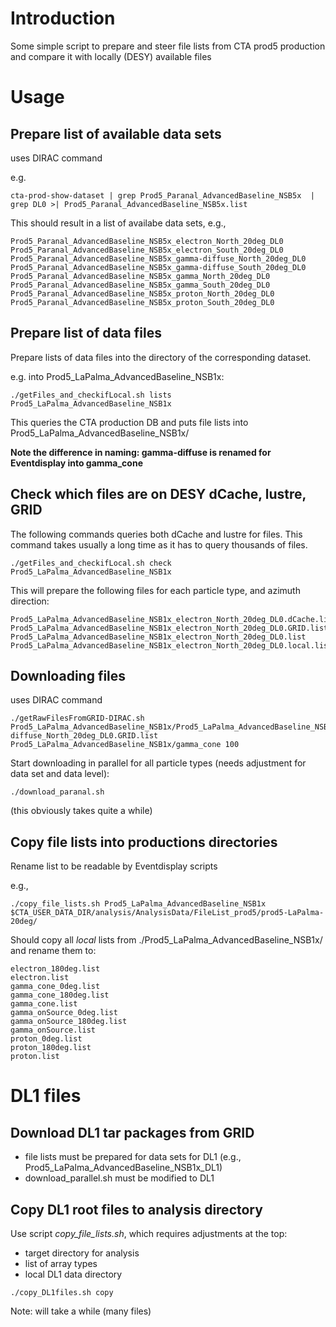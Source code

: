 # Introduction

Some simple script to prepare and steer file lists from CTA prod5 production and compare it with locally (DESY)
available files

# Usage

## Prepare list of available data sets

uses DIRAC command

e.g.

```
cta-prod-show-dataset | grep Prod5_Paranal_AdvancedBaseline_NSB5x  | grep DL0 >| Prod5_Paranal_AdvancedBaseline_NSB5x.list
```

This should result in a list of availabe data sets, e.g.,

```
Prod5_Paranal_AdvancedBaseline_NSB5x_electron_North_20deg_DL0
Prod5_Paranal_AdvancedBaseline_NSB5x_electron_South_20deg_DL0
Prod5_Paranal_AdvancedBaseline_NSB5x_gamma-diffuse_North_20deg_DL0
Prod5_Paranal_AdvancedBaseline_NSB5x_gamma-diffuse_South_20deg_DL0
Prod5_Paranal_AdvancedBaseline_NSB5x_gamma_North_20deg_DL0
Prod5_Paranal_AdvancedBaseline_NSB5x_gamma_South_20deg_DL0
Prod5_Paranal_AdvancedBaseline_NSB5x_proton_North_20deg_DL0
Prod5_Paranal_AdvancedBaseline_NSB5x_proton_South_20deg_DL0
```

## Prepare list of data files

Prepare lists of data files into the directory of the corresponding dataset.

e.g. into Prod5_LaPalma_AdvancedBaseline_NSB1x:

```
./getFiles_and_checkifLocal.sh lists Prod5_LaPalma_AdvancedBaseline_NSB1x
```

This queries the CTA production DB and puts file lists into Prod5_LaPalma_AdvancedBaseline_NSB1x/<particle type>

**Note the difference in naming: gamma-diffuse is renamed for Eventdisplay into gamma_cone**

## Check which files are on DESY dCache, lustre, GRID

The following commands queries both dCache and lustre for files.
This command takes usually a long time as it has to query thousands of files.

```
./getFiles_and_checkifLocal.sh check Prod5_LaPalma_AdvancedBaseline_NSB1x
```

This will prepare the following files for each particle type, and azimuth direction:

```
Prod5_LaPalma_AdvancedBaseline_NSB1x_electron_North_20deg_DL0.dCache.list
Prod5_LaPalma_AdvancedBaseline_NSB1x_electron_North_20deg_DL0.GRID.list
Prod5_LaPalma_AdvancedBaseline_NSB1x_electron_North_20deg_DL0.list
Prod5_LaPalma_AdvancedBaseline_NSB1x_electron_North_20deg_DL0.local.list
```

## Downloading files

uses DIRAC command

```
./getRawFilesFromGRID-DIRAC.sh Prod5_LaPalma_AdvancedBaseline_NSB1x/Prod5_LaPalma_AdvancedBaseline_NSB1x_gamma-diffuse_North_20deg_DL0.GRID.list Prod5_LaPalma_AdvancedBaseline_NSB1x/gamma_cone 100
```

Start downloading in parallel for all particle types (needs adjustment for data set and data level):

```
./download_paranal.sh
```

(this obviously takes quite a while)


## Copy file lists into productions directories

Rename list to be readable by Eventdisplay scripts

e.g.,
```
./copy_file_lists.sh Prod5_LaPalma_AdvancedBaseline_NSB1x $CTA_USER_DATA_DIR/analysis/AnalysisData/FileList_prod5/prod5-LaPalma-20deg/
```
Should copy all *local* lists from ./Prod5_LaPalma_AdvancedBaseline_NSB1x/ and rename them to:
```
electron_180deg.list
electron.list
gamma_cone_0deg.list
gamma_cone_180deg.list
gamma_cone.list
gamma_onSource_0deg.list
gamma_onSource_180deg.list
gamma_onSource.list
proton_0deg.list
proton_180deg.list
proton.list
```

# DL1 files 

## Download DL1 tar packages from GRID

- file lists must be prepared for data sets for DL1 (e.g., Prod5_LaPalma_AdvancedBaseline_NSB1x_DL1)
- download_parallel.sh must be modified to DL1

## Copy DL1 root files to analysis directory

Use script *copy_file_lists.sh*, which requires adjustments at the top:

- target directory for analysis
- list of array types
- local DL1 data directory

```
./copy_DL1files.sh copy
```

Note: will take a while (many files)

